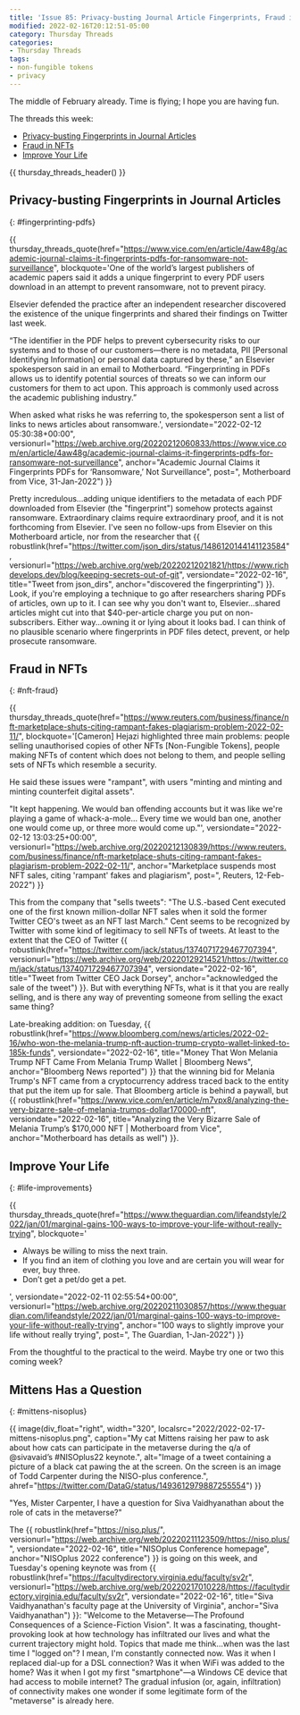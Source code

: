 ```yaml
---
title: 'Issue 85: Privacy-busting Journal Article Fingerprints, Fraud in NFTs, Improve Your Life'
modified: 2022-02-16T20:12:51-05:00
category: Thursday Threads
categories:
- Thursday Threads
tags:
- non-fungible tokens
- privacy
---
```

The middle of February already. 
Time is flying; I hope you are having fun.

The threads this week:

* [Privacy-busting Fingerprints in Journal Articles]({filename}/2022-02-17-issue-85-article-fingerprints-nft-fraud-life-improvements#fingerprinting-pdfs)
* [Fraud in NFTs]({filename}/2022-02-17-issue-85-article-fingerprints-nft-fraud-life-improvements#nft-fraud)
* [Improve Your Life]({filename}/2022-02-17-issue-85-article-fingerprints-nft-fraud-life-improvements#life-improvements)

{{ thursday_threads_header() }}


## Privacy-busting Fingerprints in Journal Articles
{: #fingerprinting-pdfs}


{{ thursday_threads_quote(href="https://www.vice.com/en/article/4aw48g/academic-journal-claims-it-fingerprints-pdfs-for-ransomware-not-surveillance",
 blockquote='One of the world’s largest publishers of academic papers said it adds a unique fingerprint to every PDF users download in an attempt to prevent ransomware, not to prevent piracy. 

Elsevier defended the practice after an independent researcher discovered the existence of the unique fingerprints and shared their findings on Twitter last week. 

“The identifier in the PDF helps to prevent cybersecurity risks to our systems and to those of our customers—there is no metadata, PII [Personal Identifying Information] or personal data captured by these,” an Elsevier spokesperson said in an email to Motherboard. “Fingerprinting in PDFs allows us to identify potential sources of threats so we can inform our customers for them to act upon. This approach is commonly used across the academic publishing industry.”

When asked what risks he was referring to, the spokesperson sent a list of links to news articles about ransomware.',
 versiondate="2022-02-12 05:30:38+00:00",
 versionurl="https://web.archive.org/20220212060833/https://www.vice.com/en/article/4aw48g/academic-journal-claims-it-fingerprints-pdfs-for-ransomware-not-surveillance",
 anchor="Academic Journal Claims it Fingerprints PDFs for ‘Ransomware,’ Not Surveillance",
 post=", Motherboard from Vice, 31-Jan-2022") }}

Pretty incredulous...adding unique identifiers to the metadata of each PDF downloaded from Elsevier (the "fingerprint") somehow protects against ransomware. 
Extraordinary claims require extraordinary proof, and it is not forthcoming from Elsevier. 
I've seen no follow-ups from Elsevier on this Motherboard article, nor from the researcher that {{ robustlink(href="https://twitter.com/json_dirs/status/1486120144141123584", versionurl="https://web.archive.org/web/20220212021821/https://www.richdevelops.dev/blog/keeping-secrets-out-of-git", versiondate="2022-02-16", title="Tweet from json_dirs", anchor="discovered the fingerprinting") }}. 
Look, if you're employing a technique to go after researchers sharing PDFs of articles, own up to it. 
I can see why you don't want to, Elsevier...shared articles might cut into that $40-per-article charge you put on non-subscribers. 
Either way...owning it or lying about it looks bad. 
I can think of no plausible scenario where fingerprints in PDF files detect, prevent, or help prosecute ransomware.

## Fraud in NFTs
{: #nft-fraud}

{{ thursday_threads_quote(href="https://www.reuters.com/business/finance/nft-marketplace-shuts-citing-rampant-fakes-plagiarism-problem-2022-02-11/",
 blockquote='[Cameron] Hejazi highlighted three main problems: people selling unauthorised copies of other NFTs [Non-Fungible Tokens], people making NFTs of content which does not belong to them, and people selling sets of NFTs which resemble a security.

He said these issues were "rampant", with users "minting and minting and minting counterfeit digital assets".

"It kept happening. We would ban offending accounts but it was like we&#39;re playing a game of whack-a-mole... Every time we would ban one, another one would come up, or three more would come up."',
 versiondate="2022-02-12 13:03:25+00:00",
 versionurl="https://web.archive.org/20220212130839/https://www.reuters.com/business/finance/nft-marketplace-shuts-citing-rampant-fakes-plagiarism-problem-2022-02-11/",
 anchor="Marketplace suspends most NFT sales, citing 'rampant' fakes and plagiarism",
 post=", Reuters, 12-Feb-2022") }}

This from the company that "sells tweets": <quot>"The U.S.-based Cent executed one of the first known million-dollar NFT sales when it sold the former Twitter CEO's tweet as an NFT last March."</quot> 
Cent seems to be recognized by Twitter with some kind of legitimacy to sell NFTs of tweets. 
At least to the extent that the CEO of Twitter {{ robustlink(href="https://twitter.com/jack/status/1374071729467707394", versionurl="https://web.archive.org/web/20220129214521/https://twitter.com/jack/status/1374071729467707394", versiondate="2022-02-16", title="Tweet from Twitter CEO Jack Dorsey", anchor="acknowledged the sale of the tweet") }}. 
But with everything NFTs, what is it that you are really selling, and is there any way of preventing someone from selling the exact same thing? 

Late-breaking addition: on Tuesday, {{ robustlink(href="https://www.bloomberg.com/news/articles/2022-02-16/who-won-the-melania-trump-nft-auction-trump-crypto-wallet-linked-to-185k-funds", versiondate="2022-02-16", title="Money That Won Melania Trump NFT Came From Melania Trump Wallet | Bloomberg News", anchor="Bloomberg News reported") }} that the winning bid for Melania Trump's NFT came from a cryptocurrency address traced back to the entity that put the item up for sale. 
That Bloomberg article is behind a paywall, but {{ robustlink(href="https://www.vice.com/en/article/m7vpx8/analyzing-the-very-bizarre-sale-of-melania-trumps-dollar170000-nft", versiondate="2022-02-16", title="Analyzing the Very Bizarre Sale of Melania Trump’s $170,000 NFT | Motherboard from Vice", anchor="Motherboard has details as well") }}.


## Improve Your Life
{: #life-improvements}

{{ thursday_threads_quote(href="https://www.theguardian.com/lifeandstyle/2022/jan/01/marginal-gains-100-ways-to-improve-your-life-without-really-trying",
 blockquote='<ul><li>Always be willing to miss the next train. </li><li>If you find an item of clothing you love and are certain you will wear for ever, buy three.</li><li>Don’t get a pet/do get a pet.</li></ul>',
 versiondate="2022-02-11 02:55:54+00:00",
 versionurl="https://web.archive.org/20220211030857/https://www.theguardian.com/lifeandstyle/2022/jan/01/marginal-gains-100-ways-to-improve-your-life-without-really-trying",
 anchor="100 ways to slightly improve your life without really trying",
 post=", The Guardian, 1-Jan-2022") }}

From the thoughtful to the practical to the weird. 
Maybe try one or two this coming week?

## Mittens Has a Question
{: #mittens-nisoplus}

{{ image(div_float="right", width="320", localsrc="2022/2022-02-17-mittens-nisoplus.png", caption="My cat Mittens raising her paw to ask about how cats can participate in the metaverse during the q/a of ⁦@sivavaid⁩’s #NISOplus22 keynote.", alt="Image of a tweet containing a picture of a black cat pawing the at the screen. On the screen is an image of Todd Carpenter during the NISO-plus conference.", ahref="https://twitter.com/DataG/status/1493612979887255554") }}

"Yes, Mister Carpenter, I have a question for Siva Vaidhyanathan about the role of cats in the metaverse?"

The {{ robustlink(href="https://niso.plus/", versionurl="https://web.archive.org/web/20220211123509/https://niso.plus/", versiondate="2022-02-16", title="NISOplus Conference homepage", anchor="NISOplus 2022 conference") }} is going on this week, and Tuesday's opening keynote was from {{ robustlink(href="https://facultydirectory.virginia.edu/faculty/sv2r", versionurl="https://web.archive.org/web/20220217010228/https://facultydirectory.virginia.edu/faculty/sv2r", versiondate="2022-02-16", title="Siva Vaidhyanathan's faculty page at the University of Virginia", anchor="Siva Vaidhyanathan") }}: "Welcome to the Metaverse—The Profound Consequences of a Science-Fiction Vision".
It was a fascinating, thought-provoking look at how technology has infiltrated our lives and what the current trajectory might hold. 
Topics that made me think...when was the last time I "logged on"? 
I mean, I'm constantly connected now. 
Was it when I replaced dial-up for a DSL connection? 
Was it when WiFi was added to the home? 
Was it when I got my first "smartphone"—a Windows CE device that had access to mobile internet? 
The gradual infusion (or, again, infiltration) of connectivity makes one wonder if some legitimate form of the "metaverse" is already here.